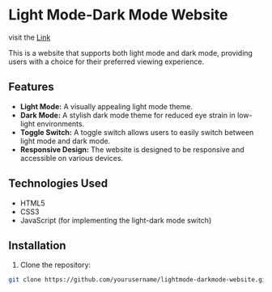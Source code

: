 # Light Mode-Dark Mode Website

visit the <a href="https://yogesh9389.github.io/light_Mode_Dark_Mode/" target="_blank">Link</a>

This is a website that supports both light mode and dark mode, providing users with a choice for their preferred viewing experience.

## Features

- **Light Mode:** A visually appealing light mode theme.
- **Dark Mode:** A stylish dark mode theme for reduced eye strain in low-light environments.
- **Toggle Switch:** A toggle switch allows users to easily switch between light mode and dark mode.
- **Responsive Design:** The website is designed to be responsive and accessible on various devices.

## Technologies Used

- HTML5
- CSS3 
- JavaScript (for implementing the light-dark mode switch)

## Installation

1. Clone the repository:

```bash
git clone https://github.com/yourusername/lightmode-darkmode-website.git
